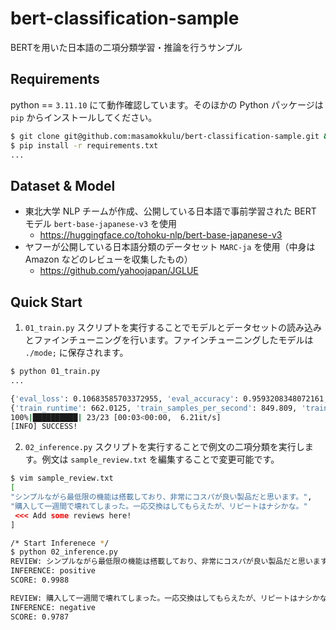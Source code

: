 # bert-classification-sample
BERTを用いた日本語の二項分類学習・推論を行うサンプル
## Requirements
python == `3.11.10` にて動作確認しています。そのほかの Python パッケージは `pip` からインストールしてください。
```bash
$ git clone git@github.com:masamokkulu/bert-classification-sample.git && cd bert-classification-sample
$ pip install -r requirements.txt
...
```
## Dataset & Model
* 東北大学 NLP チームが作成、公開している日本語で事前学習された BERT モデル `bert-base-japanese-v3` を使用
  * https://huggingface.co/tohoku-nlp/bert-base-japanese-v3
* ヤフーが公開している日本語分類のデータセット `MARC-ja` を使用（中身は Amazon などのレビューを収集したもの）
  * https://github.com/yahoojapan/JGLUE
## Quick Start
1. `01_train.py` スクリプトを実行することでモデルとデータセットの読み込みとファインチューニングを行います。ファインチューニングしたモデルは `./mode;` に保存されます。
```bash
$ python 01_train.py
...

{'eval_loss': 0.10683585703372955, 'eval_accuracy': 0.9593208348072161, 'eval_balanced_accuracy': 0.8752411941476934, 'eval_f1': 0.957326630970198, 'eval_precision': 0.9591395817470807, 'eval_recall': 0.9593208348072161, 'eval_runtime': 3.9352, 'eval_samples_per_second': 1436.77, 'eval_steps_per_second': 5.845, 'epoch': 3.0}
{'train_runtime': 662.0125, 'train_samples_per_second': 849.809, 'train_steps_per_second': 0.829, 'train_loss': 0.12223608854255606, 'epoch': 3.0}
100%|██████████| 23/23 [00:03<00:00,  6.21it/s]
[INFO] SUCCESS!
```
2. `02_inference.py` スクリプトを実行することで例文の二項分類を実行します。例文は `sample_review.txt` を編集することで変更可能です。
```bash
$ vim sample_review.txt
[
"シンプルながら最低限の機能は搭載しており、非常にコスパが良い製品だと思います。",
"購入して一週間で壊れてしまった。一応交換はしてもらえたが、リピートはナシかな。"
 <<< Add some reviews here!
] 

/* Start Inferenece */
$ python 02_inference.py
REVIEW: シンプルながら最低限の機能は搭載しており、非常にコスパが良い製品だと思います。
INFERENCE: positive
SCORE: 0.9988

REVIEW: 購入して一週間で壊れてしまった。一応交換はしてもらえたが、リピートはナシかな。
INFERENCE: negative
SCORE: 0.9787
```

